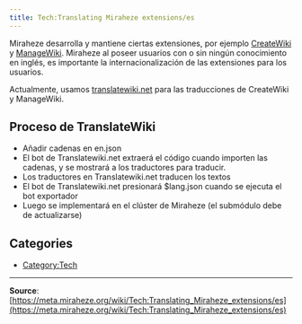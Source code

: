 ```yaml
---
title: Tech:Translating Miraheze extensions/es
---
```



Miraheze desarrolla y mantiene ciertas extensiones, por ejemplo [CreateWiki](https://meta.miraheze.org/wiki/github:miraheze/CreateWiki) y [ManageWiki](https://meta.miraheze.org/wiki/github:miraheze/ManageWiki). Miraheze al poseer usuarios con o sin ningún conocimiento en inglés, es importante la internacionalización de las extensiones para los usuarios.

Actualmente, usamos [translatewiki.net](https://meta.miraheze.org/wiki/translatewiki:) para las traducciones de CreateWiki y ManageWiki.

## Proceso de TranslateWiki 

* Añadir cadenas en en.json
* El bot de Translatewiki.net extraerá el código cuando importen las cadenas, y se mostrará a los traductores para traducir.
* Los traductores en Translatewiki.net traducen los textos
* El bot de Translatewiki.net presionará $lang.json cuando se ejecuta el bot exportador
* Luego se implementará en el clúster de Miraheze (el submódulo debe de actualizarse)

## Categories

* [Category:Tech](https://meta.miraheze.org/wiki/Category:Tech)

----
**Source**: [https://meta.miraheze.org/wiki/Tech:Translating_Miraheze_extensions/es](https://meta.miraheze.org/wiki/Tech:Translating_Miraheze_extensions/es)